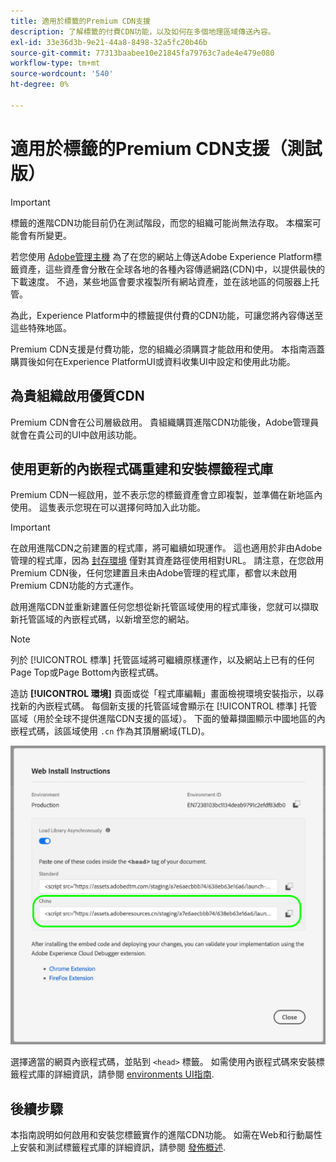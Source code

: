 ```yaml
---
title: 適用於標籤的Premium CDN支援
description: 了解標籤的付費CDN功能，以及如何在多個地理區域傳送內容。
exl-id: 33e36d3b-9e21-44a8-8498-32a5fc20b46b
source-git-commit: 77313baabee10e21845fa79763c7ade4e479e080
workflow-type: tm+mt
source-wordcount: '540'
ht-degree: 0%

---
```


# 適用於標籤的Premium CDN支援（測試版）

>[!IMPORTANT]
>
>標籤的進階CDN功能目前仍在測試階段，而您的組織可能尚無法存取。 本檔案可能會有所變更。

若您使用 [Adobe管理主機](./hosts/managed-by-adobe-host.md) 為了在您的網站上傳送Adobe Experience Platform標籤資產，這些資產會分散在全球各地的各種內容傳遞網路(CDN)中，以提供最快的下載速度。 不過，某些地區會要求複製所有網站資產，並在該地區的伺服器上托管。

為此，Experience Platform中的標籤提供付費的CDN功能，可讓您將內容傳送至這些特殊地區。

Premium CDN支援是付費功能，您的組織必須購買才能啟用和使用。 本指南涵蓋購買後如何在Experience PlatformUI或資料收集UI中設定和使用此功能。

## 為貴組織啟用優質CDN

Premium CDN會在公司層級啟用。 貴組織購買進階CDN功能後，Adobe管理員就會在貴公司的UI中啟用該功能。

## 使用更新的內嵌程式碼重建和安裝標籤程式庫

Premium CDN一經啟用，並不表示您的標籤資產會立即複製，並準備在新地區內使用。 這隻表示您現在可以選擇何時加入此功能。

>[!IMPORTANT]
>
>在啟用進階CDN之前建置的程式庫，將可繼續如現運作。 這也適用於非由Adobe管理的程式庫，因為 [封存環境](./environments.md#archive) 僅對其資產路徑使用相對URL。 請注意，在您啟用Premium CDN後，任何您建置且未由Adobe管理的程式庫，都會以未啟用Premium CDN功能的方式運作。

啟用進階CDN並重新建置任何您想從新托管區域使用的程式庫後，您就可以擷取新托管區域的內嵌程式碼，以新增至您的網站。

>[!NOTE]
>
>列於 [!UICONTROL 標準] 托管區域將可繼續原樣運作，以及網站上已有的任何Page Top或Page Bottom內嵌程式碼。

造訪 **[!UICONTROL 環境]** 頁面或從「程式庫編輯」畫面檢視環境安裝指示，以尋找新的內嵌程式碼。 每個新支援的托管區域會顯示在 [!UICONTROL 標準] 托管區域（用於全球不提供進階CDN支援的區域）。 下面的螢幕擷圖顯示中國地區的內嵌程式碼，該區域使用 `.cn` 作為其頂層網域(TLD)。

![中國地區的內嵌程式碼](../../images/ui/publishing/premium-cdn/embed-codes.png)

選擇適當的網頁內嵌程式碼，並貼到 `<head>` 標籤。 如需使用內嵌程式碼來安裝標籤程式庫的詳細資訊，請參閱 [environments UI指南](./environments.md#installation).

## 後續步驟

本指南說明如何啟用和安裝您標籤實作的進階CDN功能。 如需在Web和行動屬性上安裝和測試標籤程式庫的詳細資訊，請參閱 [發佈概述](./overview.md).
